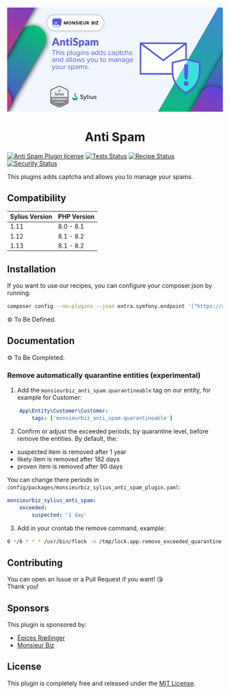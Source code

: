 [![Banner of Sylius Anti Spam plugin](docs/images/banner.jpg)](https://monsieurbiz.com/agence-web-experte-sylius)

<h1 align="center">Anti Spam</h1>

[![Anti Spam Plugin license](https://img.shields.io/github/license/monsieurbiz/SyliusAntiSpamPlugin?public)](https://github.com/monsieurbiz/SyliusAntiSpamPlugin/blob/master/LICENSE.txt)
[![Tests Status](https://img.shields.io/github/actions/workflow/status/monsieurbiz/SyliusAntiSpamPlugin/tests.yaml?branch=master&logo=github)](https://github.com/monsieurbiz/SyliusAntiSpamPlugin/actions?query=workflow%3ATests)
[![Recipe Status](https://img.shields.io/github/actions/workflow/status/monsieurbiz/SyliusAntiSpamPlugin/recipe.yaml?branch=master&label=recipes&logo=github)](https://github.com/monsieurbiz/SyliusAntiSpamPlugin/actions?query=workflow%3ASecurity)
[![Security Status](https://img.shields.io/github/actions/workflow/status/monsieurbiz/SyliusAntiSpamPlugin/security.yaml?branch=master&label=security&logo=github)](https://github.com/monsieurbiz/SyliusAntiSpamPlugin/actions?query=workflow%3ASecurity)

This plugins adds captcha and allows you to manage your spams.

## Compatibility

| Sylius Version | PHP Version |
|---|---|
| 1.11 | 8.0 - 8.1 |
| 1.12 | 8.1 - 8.2 |
| 1.13 | 8.1 - 8.2 |

## Installation

If you want to use our recipes, you can configure your composer.json by running:

```bash
composer config --no-plugins --json extra.symfony.endpoint '["https://api.github.com/repos/monsieurbiz/symfony-recipes/contents/index.json?ref=flex/master","flex://defaults"]'
```

⚙️ To Be Defined.

<!--
1. Use the trait `\MonsieurBiz\SyliusAntiSpamPlugin\Entity\CustomerQuarantineItemAwareTrait` in your Customer entity. 

2. Update your env vars with your Recaptcha site key and secret : 

RECAPTCHA3_KEY=my_site_key
RECAPTCHA3_SECRET=my_secret

-->

## Documentation

⚙️ To Be Completed.

### Remove automatically quarantine entities (experimental)

1. Add the `monsieurbiz_anti_spam.quarantineable` tag on our entity, for example for Customer:

```yaml
    App\Entity\Customer\Customer:
        tags: ['monsieurbiz_anti_spam.quarantineable']
```

2. Confirm or adjust the exceeded periods, by quarantine level, before remove the entities. By default, the:

- suspected item is removed after 1 year
- likely item is removed after 182 days
- proven item is removed after 90 days

You can change there periods in `config/packages/monsieurbiz_sylius_anti_spam_plugin.yaml`:
```yaml
monsieurbiz_sylius_anti_spam:
    exceeded:
        suspected: '1 day'

```

3. Add in your crontab the remove command, example:

```bash
0 */6 * * * /usr/bin/flock -n /tmp/lock.app.remove_exceeded_quarantine bin/console monsieurbiz:anti-spam:remove-exceeded-quarantine-items
```

## Contributing

You can open an Issue or a Pull Request if you want! 😘  
Thank you!

## Sponsors

This plugin is sponsored by:

- [Épices Rœllinger](https://www.epices-roellinger.com/)
- [Monsieur Biz](https://monsieurbiz.com/)

## License

This plugin is completely free and released under the [MIT License](LICENSE.txt).
